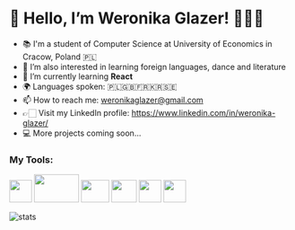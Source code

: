 <h1>👋 Hello, I’m Weronika Glazer! 👩🏻‍💻</h1>

- 📚 I'm a student of Computer Science at University of Economics in Cracow, Poland 🇵🇱
- 👀 I’m also interested in learning foreign languages, dance and literature
- 🌱 I’m currently learning <b>React</b>
- 🌍 Languages spoken: 🇵🇱🇬🇧🇫🇷🇰🇷🇸🇪
- 📫 How to reach me: weronikaglazer@gmail.com
- 👉🏻 Visit my LinkedIn profile: https://www.linkedin.com/in/weronika-glazer/
- 💻 More projects coming soon...

<h3>My Tools: </h3>
<p><img src='https://upload.wikimedia.org/wikipedia/commons/6/6a/JavaScript-logo.png' width='40px' height='40px'>
  <img src='https://upload.wikimedia.org/wikipedia/commons/thumb/1/10/CSS3_and_HTML5_logos_and_wordmarks.svg/1200px-CSS3_and_HTML5_logos_and_wordmarks.svg.png'  width='80px' height='50px'>
  <img src='https://upload.wikimedia.org/wikipedia/commons/thumb/9/96/Sass_Logo_Color.svg/2560px-Sass_Logo_Color.svg.png' width='50px' height='40px'>
  <img src='https://upload.wikimedia.org/wikipedia/commons/thumb/a/a7/React-icon.svg/2300px-React-icon.svg.png' width='45px' height='40px'>
  <img src='https://upload.wikimedia.org/wikipedia/commons/thumb/1/1f/Python_logo_01.svg/800px-Python_logo_01.svg.png' width='40px' height='40px'>
  <img src='https://git-scm.com/images/logos/downloads/Git-Icon-1788C.png' width='40px' height='40px'>
</p>

<p><img align="center" src="https://github-readme-streak-stats.herokuapp.com/?user=weronikaglazer&" alt="stats" /></p>

